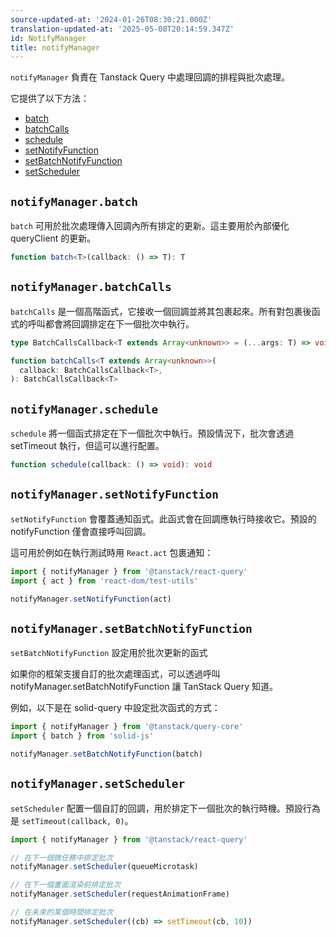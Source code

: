 ```yaml
---
source-updated-at: '2024-01-26T08:30:21.000Z'
translation-updated-at: '2025-05-08T20:14:59.347Z'
id: NotifyManager
title: notifyManager
---
```


`notifyManager` 負責在 Tanstack Query 中處理回調的排程與批次處理。

它提供了以下方法：

- [batch](#notifymanagerbatch)
- [batchCalls](#notifymanagerbatchcalls)
- [schedule](#notifymanagerschedule)
- [setNotifyFunction](#notifymanagersetnotifyfunction)
- [setBatchNotifyFunction](#notifymanagersetbatchnotifyfunction)
- [setScheduler](#notifymanagersetscheduler)

## `notifyManager.batch`

`batch` 可用於批次處理傳入回調內所有排定的更新。這主要用於內部優化 queryClient 的更新。

```ts
function batch<T>(callback: () => T): T
```

## `notifyManager.batchCalls`

`batchCalls` 是一個高階函式，它接收一個回調並將其包裹起來。所有對包裹後函式的呼叫都會將回調排定在下一個批次中執行。

```ts
type BatchCallsCallback<T extends Array<unknown>> = (...args: T) => void

function batchCalls<T extends Array<unknown>>(
  callback: BatchCallsCallback<T>,
): BatchCallsCallback<T>
```

## `notifyManager.schedule`

`schedule` 將一個函式排定在下一個批次中執行。預設情況下，批次會透過 setTimeout 執行，但這可以進行配置。

```ts
function schedule(callback: () => void): void
```

## `notifyManager.setNotifyFunction`

`setNotifyFunction` 會覆蓋通知函式。此函式會在回調應執行時接收它。預設的 notifyFunction 僅會直接呼叫回調。

這可用於例如在執行測試時用 `React.act` 包裹通知：

```ts
import { notifyManager } from '@tanstack/react-query'
import { act } from 'react-dom/test-utils'

notifyManager.setNotifyFunction(act)
```

## `notifyManager.setBatchNotifyFunction`

`setBatchNotifyFunction` 設定用於批次更新的函式

如果你的框架支援自訂的批次處理函式，可以透過呼叫 notifyManager.setBatchNotifyFunction 讓 TanStack Query 知道。

例如，以下是在 solid-query 中設定批次函式的方式：

```ts
import { notifyManager } from '@tanstack/query-core'
import { batch } from 'solid-js'

notifyManager.setBatchNotifyFunction(batch)
```

## `notifyManager.setScheduler`

`setScheduler` 配置一個自訂的回調，用於排定下一個批次的執行時機。預設行為是 `setTimeout(callback, 0)`。

```ts
import { notifyManager } from '@tanstack/react-query'

// 在下一個微任務中排定批次
notifyManager.setScheduler(queueMicrotask)

// 在下一個畫面渲染前排定批次
notifyManager.setScheduler(requestAnimationFrame)

// 在未來的某個時間排定批次
notifyManager.setScheduler((cb) => setTimeout(cb, 10))
```
